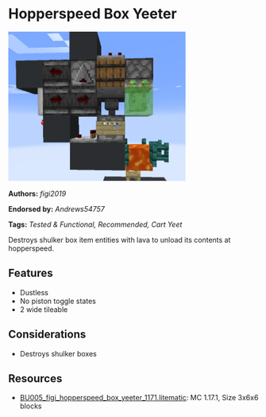 # Hopperspeed Box Yeeter
<img alt="box_yeeter.png" src="images/box_yeeter.png?raw=1" height="300px">

**Authors:** *figi2019*

**Endorsed by:** *Andrews54757*

**Tags:** *Tested & Functional, Recommended, Cart Yeet*

Destroys shulker box item entities with lava to unload its contents at hopperspeed.

## Features
- Dustless
- No piston toggle states
- 2 wide tileable

## Considerations
- Destroys shulker boxes

## Resources
- [BU005_figi_hopperspeed_box_yeeter_1171.litematic](attachments/BU005_figi_hopperspeed_box_yeeter_1171.litematic): MC 1.17.1, Size 3x6x6 blocks
